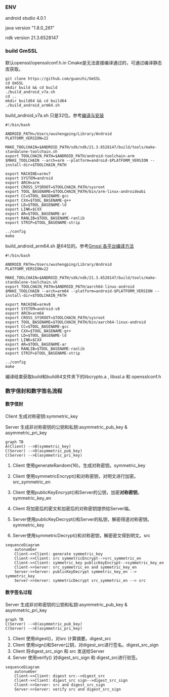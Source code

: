 ### ENV
android studio 4.0.1

java version "1.8.0_261"

ndk version 21.3.6528147

### build GmSSL

默认openssl/opensslconf.h.in Cmake是无法直接编译通过的，可通过编译静态库获取。

```shell
git clone https://github.com/guanzhi/GmSSL
cd GmSSL
mkdir build && cd build
./build_android_v7a.sh
cd ..
mkdir build64 && cd build64
./build_android_arm64.sh
```

build_android_v7a.sh 只是32位。参考[编译与安装](http://gmssl.org/docs/install.html)

```shell
#!/bin/bash

ANDROID_PATH=/Users/wushengping/Library/Android
PLATFORM_VERSION=22

MAKE_TOOLCHAIN=$ANDROID_PATH/sdk/ndk/21.3.6528147/build/tools/make-standalone-toolchain.sh
export TOOLCHAIN_PATH=$ANDROID_PATH/android-toolchain-arm
$MAKE_TOOLCHAIN --arch=arm --platform=android-$PLATFORM_VERSION --install-dir=$TOOLCHAIN_PATH

export MACHINE=armv7
export SYSTEM=android
export ARCH=arm
export CROSS_SYSROOT=$TOOLCHAIN_PATH/sysroot
export TOOL_BASENAME=$TOOLCHAIN_PATH/bin/arm-linux-androideabi
export CC=$TOOL_BASENAME-gcc
export CXX=$TOOL_BASENAME-g++
export LD=$TOOL_BASENAME-ld
export LINK=$CXX
export AR=$TOOL_BASENAME-ar
export RANLIB=$TOOL_BASENAME-ranlib
export STRIP=$TOOL_BASENAME-strip

../config
make
```

build_android_arm64.sh 是64位的。参考[Gmssl 各平台编译方法](https://blog.csdn.net/qq_19734597/article/details/103264132)

```shell
#!/bin/bash

ANDROID_PATH=/Users/wushengping/Library/Android
PLATFORM_VERSION=22

MAKE_TOOLCHAIN=$ANDROID_PATH/sdk/ndk/21.3.6528147/build/tools/make-standalone-toolchain.sh
export TOOLCHAIN_PATH=$ANDROID_PATH/aarch64-linux-android
$MAKE_TOOLCHAIN --arch=arm64 --platform=android-$PLATFORM_VERSION --install-dir=$TOOLCHAIN_PATH

export MACHINE=armv8
export SYSTEM=android-v8
export ARCH=arm64
export CROSS_SYSROOT=$TOOLCHAIN_PATH/sysroot
export TOOL_BASENAME=$TOOLCHAIN_PATH/bin/aarch64-linux-android
export CC=$TOOL_BASENAME-gcc
export CXX=$TOOL_BASENAME-g++
export LD=$TOOL_BASENAME-ld
export LINK=$CXX
export AR=$TOOL_BASENAME-ar
export RANLIB=$TOOL_BASENAME-ranlib
export STRIP=$TOOL_BASENAME-strip

../config
make
```

编译结束获取build和build64文件夹下的libcrypto.a , libssl.a 和 opensslconf.h

### 数字信封和数字签名流程

#### 数字信封

Client 生成对称密钥:symmetric_key

Server 生成非对称密钥的公钥和私钥:asymmetric_pub_key & asymmetric_pri_key

```mermaid
graph TB
A(Client) -->B(symmetric_key)
C(Server) -->D(asymmetric_pub_key)
C(Server) -->E(asymmetric_pri_key)
```
1. Client 使用generateRandom(16)，生成对称密钥。symmetric_key

2. Client 使用symmetricEncrypt()和对称密钥，对明文进行加密。src_symmetric_en

3. Client 使用publicKeyEncrypt()和Server的公钥，加密**对称密钥**。symmetric_key_en

4. Client 将加密后的密文和加密后的对称密钥提供给Server端。

5. Server使用publicKeyDecrypt()和Server的私钥，解密得道对称密钥。symmetric_key

6. Server使用symmetricDecrypt()和对称密钥，解密密文得到明文。src

```mermaid
sequenceDiagram
    autonumber
    Client->>Client: generate symmetric_key
    Client->>Client: src symmetricEncrypt-->src_symmetric_en
    Client->>Client: symmetric_key publicKeyEncrypt-->symmetric_key_en
    Client->>Server: src_symmetric_en and symmetric_key_en
    Server->>Server: publicKeyDecrypt symmetric_key_en --> symmetric_key
    Server->>Server: symmetricDecrypt src_symmetric_en --> src
```

#### 数字签名过程

Server 生成非对称密钥的公钥和私钥:asymmetric_pub_key & asymmetric_pri_key
```mermaid
graph TB
C(Server) -->D(asymmetric_pub_key)
C(Server) -->E(asymmetric_pri_key)
```
1. Client 使用digest()，对src 计算摘要。digest_src
2. Client 使用sign()和Server公钥，对digest_src进行签名。digest_src_sign
3. Client 将digest_src_sign 和 src 发送给Server
4. Server 使用verify() 对digest_src_sign 和 digest_src进行验签。

```mermaid
sequenceDiagram
    autonumber
    Client->>Client: digest src-->digest_src
    Client->>Client: digest_src sign-->digest_src_sign
    Client->>Server: src and digest_src_sign
    Server->>Server: verify src and digest_src_sign
```


